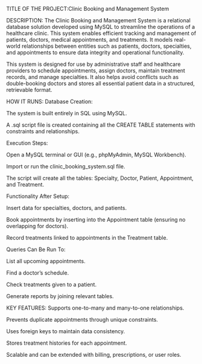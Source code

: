 TITLE OF THE PROJECT:Clinic Booking and Management System 

DESCRIPTION: The Clinic Booking and Management System is a relational database solution developed using MySQL to streamline the operations of a healthcare clinic. This system enables efficient tracking and management of patients, doctors, medical appointments, and treatments. It models real-world relationships between entities such as patients, doctors, specialties, and appointments to ensure data integrity and operational functionality.

This system is designed for use by administrative staff and healthcare providers to schedule appointments, assign doctors, maintain treatment records, and manage specialties. It also helps avoid conflicts such as double-booking doctors and stores all essential patient data in a structured, retrievable format.

HOW IT RUNS: Database Creation:

The system is built entirely in SQL using MySQL.

A .sql script file is created containing all the CREATE TABLE statements with constraints and relationships.

Execution Steps:

Open a MySQL terminal or GUI (e.g., phpMyAdmin, MySQL Workbench).

Import or run the clinic_booking_system.sql file.

The script will create all the tables: Specialty, Doctor, Patient, Appointment, and Treatment.

Functionality After Setup:

Insert data for specialties, doctors, and patients.

Book appointments by inserting into the Appointment table (ensuring no overlapping for doctors).

Record treatments linked to appointments in the Treatment table.

Queries Can Be Run To:

List all upcoming appointments.

Find a doctor’s schedule.

Check treatments given to a patient.

Generate reports by joining relevant tables.

KEY FEATURES:  Supports one-to-many and many-to-one relationships.

Prevents duplicate appointments through unique constraints.

Uses foreign keys to maintain data consistency.

Stores treatment histories for each appointment.

Scalable and can be extended with billing, prescriptions, or user roles.

